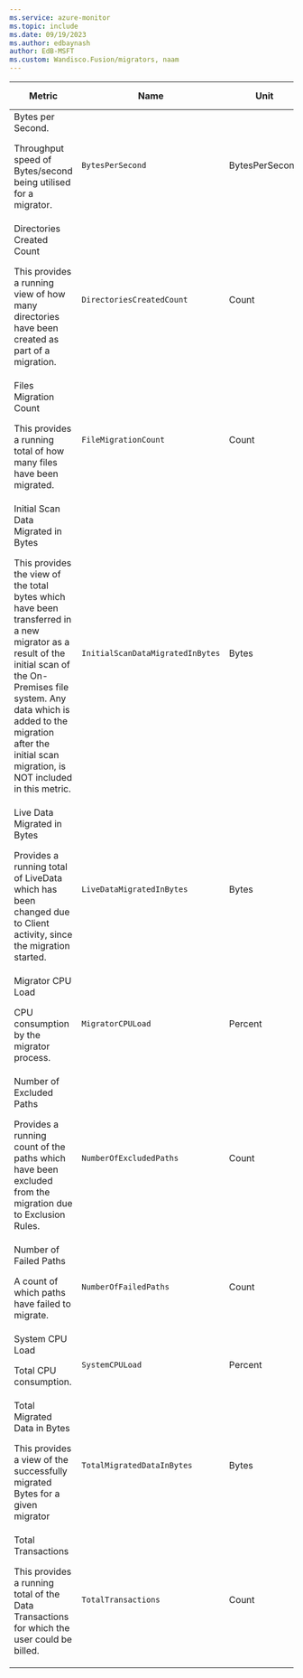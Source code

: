 ```yaml
---
ms.service: azure-monitor
ms.topic: include
ms.date: 09/19/2023
ms.author: edbaynash
author: EdB-MSFT
ms.custom: Wandisco.Fusion/migrators, naam
---
```

  
  
|Metric|Name|Unit|Aggregation|Dimensions|Time Grains|DS Export|
|---|---|---|---|---|---|---|
|Bytes per Second.<p><p>Throughput speed of Bytes/second being utilised for a migrator. |`BytesPerSecond` |BytesPerSecond |Average |No Dimensions|PT1M |Yes|
|Directories Created Count<p><p>This provides a running view of how many directories have been created as part of a migration. |`DirectoriesCreatedCount` |Count |Total |No Dimensions|PT1M |Yes|
|Files Migration Count<p><p>This provides a running total of how many files have been migrated. |`FileMigrationCount` |Count |Total |No Dimensions|PT1M |Yes|
|Initial Scan Data Migrated in Bytes<p><p>This provides the view of the total bytes which have been transferred in a new migrator as a result of the initial scan of the On-Premises file system. Any data which is added to the migration after the initial scan migration, is NOT included in this metric. |`InitialScanDataMigratedInBytes` |Bytes |Total |No Dimensions|PT1M |Yes|
|Live Data Migrated in Bytes<p><p>Provides a running total of LiveData which has been changed due to Client activity, since the migration started. |`LiveDataMigratedInBytes` |Bytes |Total |No Dimensions|PT1M |Yes|
|Migrator CPU Load<p><p>CPU consumption by the migrator process. |`MigratorCPULoad` |Percent |Average |No Dimensions|PT1M |Yes|
|Number of Excluded Paths<p><p>Provides a running count of the paths which have been excluded from the migration due to Exclusion Rules. |`NumberOfExcludedPaths` |Count |Total |No Dimensions|PT1M |Yes|
|Number of Failed Paths<p><p>A count of which paths have failed to migrate. |`NumberOfFailedPaths` |Count |Total |No Dimensions|PT1M |Yes|
|System CPU Load<p><p>Total CPU consumption. |`SystemCPULoad` |Percent |Average |No Dimensions|PT1M |Yes|
|Total Migrated Data in Bytes<p><p>This provides a view of the successfully migrated Bytes for a given migrator |`TotalMigratedDataInBytes` |Bytes |Total |No Dimensions|PT1M |Yes|
|Total Transactions<p><p>This provides a running total of the Data Transactions for which the user could be billed. |`TotalTransactions` |Count |Total |No Dimensions|PT1M |Yes|